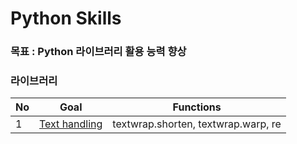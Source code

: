 # Python Skills

### 목표 : Python 라이브러리 활용 능력 향상


### 라이브러리
| No   | Goal |Functions|                                                       
| :--- | -------| ------|
| 1    | [Text handling](https://github.com/JYKai/python_skills/tree/main/text_handling) |textwrap.shorten, textwrap.warp, re|
